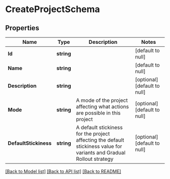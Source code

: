# CreateProjectSchema

## Properties
Name | Type | Description | Notes
------------ | ------------- | ------------- | -------------
**Id** | **string** |  | [default to null]
**Name** | **string** |  | [default to null]
**Description** | **string** |  | [optional] [default to null]
**Mode** | **string** | A mode of the project affecting what actions are possible in this project | [optional] [default to null]
**DefaultStickiness** | **string** | A default stickiness for the project affecting the default stickiness value for variants and Gradual Rollout strategy | [optional] [default to null]

[[Back to Model list]](../README.md#documentation-for-models) [[Back to API list]](../README.md#documentation-for-api-endpoints) [[Back to README]](../README.md)

